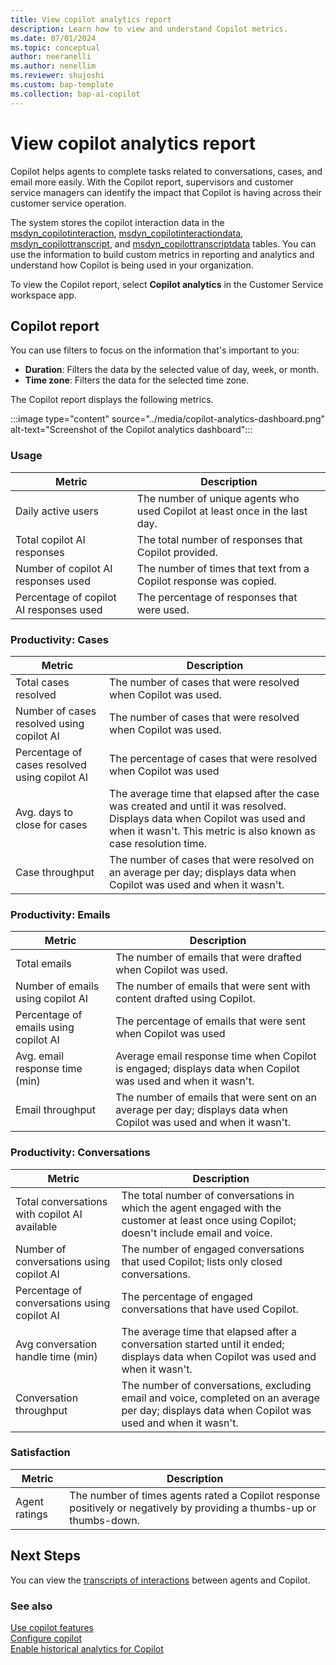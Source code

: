 ```yaml
---
title: View copilot analytics report
description: Learn how to view and understand Copilot metrics.
ms.date: 07/01/2024
ms.topic: conceptual
author: neeranelli
ms.author: nenellim
ms.reviewer: shujoshi
ms.custom: bap-template
ms.collection: bap-ai-copilot
---
```


# View copilot analytics report


Copilot helps agents to complete tasks related to conversations, cases, and email more easily. With the Copilot report, supervisors and customer service managers can identify the impact that Copilot is having across their customer service operation.


The system stores the copilot interaction data in the [msdyn_copilotinteraction](../develop/reference/entities/msdyn_copilotinteraction.md), [msdyn_copilotinteractiondata](../develop/reference/entities/msdyn_copilotinteractiondata.md), [msdyn_copilottranscript](../develop/reference/entities/msdyn_copilottranscript.md), and [msdyn_copilottranscriptdata](../develop/reference/entities/msdyn_copilottranscriptdata.md) tables. You can use the information to build custom metrics in reporting and analytics and understand how Copilot is being used in your organization.

To view the Copilot report, select **Copilot analytics** in the Customer Service workspace app.


## Copilot report

You can use filters to focus on the information that's important to you:

- **Duration**: Filters the data by the selected value of day, week, or month.
- **Time zone**: Filters the data for the selected time zone.

The Copilot report displays the following metrics.

:::image type="content" source="../media/copilot-analytics-dashboard.png" alt-text="Screenshot of the Copilot analytics dashboard":::

### Usage

| Metric | Description |
|--------|---------|
| Daily active users | The number of unique agents who used Copilot at least once in the last day. |
| Total copilot AI responses | The total number of responses that Copilot provided. |
| Number of copilot AI responses used | The number of times that text from a Copilot response was copied. |
| Percentage of copilot AI responses used | The percentage of responses that were used. |

### Productivity: Cases

| Metric | Description |
|--------|---------|
| Total cases resolved | The number of cases that were resolved when Copilot was used. |
| Number of cases resolved using copilot AI | The number of cases that were resolved when Copilot was used. |
| Percentage of cases resolved using copilot AI | The percentage of cases that were resolved when Copilot was used |
| Avg. days to close for cases | The average time that elapsed after the case was created and until it was resolved. Displays data when Copilot was used and when it wasn't. This metric is also known as case resolution time. |
| Case throughput | The number of cases that were resolved on an average per day; displays data when Copilot was used and when it wasn't.|

### Productivity: Emails

| Metric | Description|
|--------|---------|
| Total emails | The number of emails that were drafted when Copilot was used. |
| Number of emails using copilot AI| The number of emails that were sent with content drafted using Copilot. |
| Percentage of emails using copilot AI | The percentage of emails that were sent when Copilot was used |
| Avg. email response time (min) | Average email response time when Copilot is engaged; displays data when Copilot was used and when it wasn't. |
| Email throughput | The number of emails that were sent on an average per day; displays data when Copilot was used and when it wasn't.|

### Productivity: Conversations

| Metric | Description |
|--------|---------|
| Total conversations with copilot AI available | The total number of conversations in which the agent engaged with the customer at least once using Copilot; doesn't include email and voice. |
| Number of conversations using copilot AI | The number of engaged conversations that used Copilot; lists only closed conversations. |
| Percentage of conversations using copilot AI | The percentage of engaged conversations that have used Copilot. |
| Avg conversation handle time (min) | The average time that elapsed after a conversation started until it ended; displays data when Copilot was used and when it wasn't.|
| Conversation throughput | The number of conversations, excluding email and voice, completed on an average per day; displays data when Copilot was used and when it wasn't.|

### Satisfaction

| Metric | Description |
| -------|---------|
| Agent ratings | The number of times agents rated a Copilot response positively or negatively by providing a thumbs-up or thumbs-down. |

## Next Steps

You can view the [transcripts of interactions](../develop/download-copilot-transcript-data.md) between agents and Copilot.

### See also

[Use copilot features](use-copilot-features.md)  
[Configure copilot](../administer/configure-copilot-features.md)  
[Enable historical analytics for Copilot](../administer/configure-cs-historical-analytics-csh.md#enable-historical-analytics-for-copilot)
